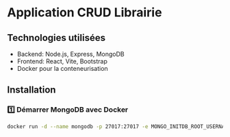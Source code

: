 # Application CRUD Librairie

## Technologies utilisées
- Backend: Node.js, Express, MongoDB
- Frontend: React, Vite, Bootstrap
- Docker pour la conteneurisation

## Installation

### 1️⃣ Démarrer MongoDB avec Docker
```sh
docker run -d --name mongodb -p 27017:27017 -e MONGO_INITDB_ROOT_USERNAME=admin -e MONGO_INITDB_ROOT_PASSWORD=secret mongo
